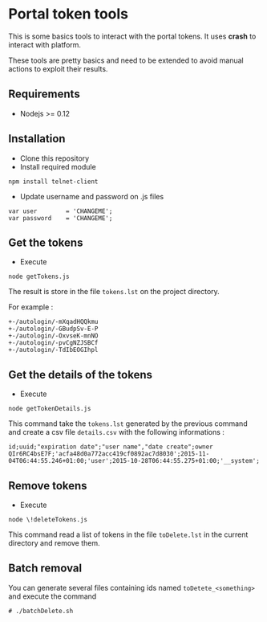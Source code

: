 # Portal token tools

This is some basics tools to interact with the portal tokens. It uses **crash** to interact with platform.

These tools are pretty basics and need to be extended to avoid manual actions to exploit their results.

## Requirements

* Nodejs >= 0.12

## Installation

* Clone this repository
* Install required module
```
npm install telnet-client
```
* Update username and password on .js files
```
var user        = 'CHANGEME';
var password    = 'CHANGEME';
```

## Get the tokens
* Execute
```
node getTokens.js
```
The result is store in the file ``tokens.lst`` on the project directory.

For example :
```
+-/autologin/-mXqadHQQkmu
+-/autologin/-GBudpSv-E-P
+-/autologin/-OxvseK-mnNO
+-/autologin/-pvCgNZJSBCf
+-/autologin/-TdIbEOGIhpl
```

## Get the details of the tokens
* Execute
```
node getTokenDetails.js
```
This command take the ``tokens.lst`` generated by the previous command and create a csv file ``details.csv`` with the following informations :

```
id;uuid;"expiration date";"user name","date create";owner
QIr6RC4bsE7F;'acfa48d0a772acc419cf0892ac7d8030';2015-11-04T06:44:55.246+01:00;'user';2015-10-28T06:44:55.275+01:00;'__system';
```

## Remove tokens
* Execute
```
node \!deleteTokens.js
```
This command read a list of tokens in the file ``toDelete.lst`` in the current directory and remove them.

## Batch removal
You can generate several files containing ids named ``toDetete_<something>`` and execute the command

```
# ./batchDelete.sh
```
